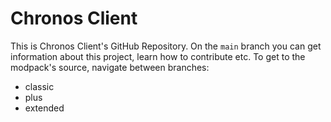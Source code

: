 # Chronos Client

This is Chronos Client's GitHub Repository. On the  `main` branch you can get information about this project, learn how to contribute etc.
To get to the modpack's source, navigate between branches:
- classic
- plus
- extended
